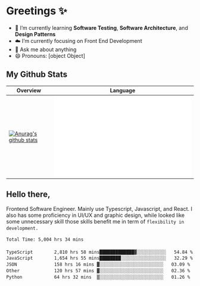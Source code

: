 # Greetings ✨

- 🌱 I’m currently learning **Software Testing**, **Software Architecture**, and **Design Patterns**
- ☁️ I’m currently focusing on Front End Development
- 💬 Ask me about anything
- 😄 Pronouns: [object Object]

## My Github Stats

| Overview | Language |
| --- | --- |
|[![Anurag's github stats](https://github-readme-stats.vercel.app/api?username=abui-am&count_private=true)](https://github.com/anuraghazra/github-readme-stats)|![Language](https://raw.githubusercontent.com/abui-am/stats/c6455f656dfce7acd3951e5ec5b25d72af0b2ee3/generated/languages.svg)|

## Hello there, 
Frontend Software Engineer. 
Mainly use Typescript, Javascript, and React. I also has some proficiency in UI/UX and graphic design, while looked like some unnecessary skill those skills benefit me in term of `flexibility in development.`


<!--START_SECTION:waka-->

```txt
Total Time: 5,004 hrs 34 mins

TypeScript        2,810 hrs 58 mins█████████████▓░░░░░░░░░░░   54.84 %
JavaScript        1,654 hrs 55 mins████████░░░░░░░░░░░░░░░░░   32.29 %
JSON              158 hrs 16 mins ▓░░░░░░░░░░░░░░░░░░░░░░░░   03.09 %
Other             120 hrs 57 mins ▓░░░░░░░░░░░░░░░░░░░░░░░░   02.36 %
Python            64 hrs 32 mins  ▒░░░░░░░░░░░░░░░░░░░░░░░░   01.26 %
```

<!--END_SECTION:waka-->
